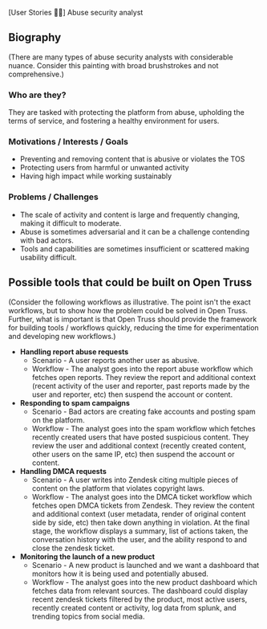 [User Stories :woman_astronaut:] Abuse security analyst

## Biography

(There are many types of abuse security analysts with considerable nuance. Consider this painting with broad brushstrokes and not comprehensive.)

### Who are they?

They are tasked with protecting the platform from abuse, upholding the terms of service, and fostering a healthy environment for users.

### Motivations / Interests / Goals

- Preventing and removing content that is abusive or violates the TOS
- Protecting users from harmful or unwanted activity
- Having high impact while working sustainably

### Problems / Challenges

- The scale of activity and content is large and frequently changing, making it difficult to moderate.
- Abuse is sometimes adversarial and it can be a challenge contending with bad actors.
- Tools and capabilities are sometimes insufficient or scattered making usability difficult.

## Possible tools that could be built on Open Truss

(Consider the following workflows as illustrative. The point isn't the exact workflows, but to show how the problem could be solved in Open Truss. Further, what is important is that Open Truss should provide the framework for building tools / workflows quickly, reducing the time for experimentation and developing new workflows.)

- **Handling report abuse requests**
  - Scenario - A user reports another user as abusive.
  - Workflow - The analyst goes into the report abuse workflow which fetches open reports. They review the report and additional context (recent activity of the user and reporter, past reports made by the user and reporter, etc) then suspend the account or content.
- **Responding to spam campaigns**
  - Scenario - Bad actors are creating fake accounts and posting spam on the platform.
  - Workflow - The analyst goes into the spam workflow which fetches recently created users that have posted suspicious content. They review the user and additional context (recently created content, other users on the same IP, etc) then suspend the account or content.
- **Handling DMCA requests**
  - Scenario - A user writes into Zendesk citing multiple pieces of content on the platform that violates copyright laws.
  - Workflow - The analyst goes into the DMCA ticket workflow which fetches open DMCA tickets from Zendesk. They review the content and additional context (user metadata, render of original content side by side, etc) then take down anything in violation. At the final stage, the workflow displays a summary, list of actions taken, the conversation history with the user, and the ability respond to and close the zendesk ticket.
- **Monitoring the launch of a new product**
  - Scenario - A new product is launched and we want a dashboard that monitors how it is being used and potentially abused.
  - Workflow - The analyst goes into the new product dashboard which fetches data from relevant sources. The dashboard could display recent zendesk tickets filtered by the product, most active users, recently created content or activity, log data from splunk, and trending topics from social media.

